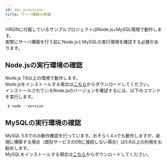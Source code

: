 ```yaml
---
id: dev_provision
title: サーバ構築の準備
---
```


VIRONに付属しているサンプルプロジェクトはNode.js+MySQL環境で動作します。  
実際にサーバ構築を行う前にNode.jsとMySQLの実行環境を確認する必要があります。  

## Node.jsの実行環境の確認

Node.js 7.6以上の環境で動作します。  
Node.jsをインストールする場合は[こちら](https://nodejs.org/en/download/)からダウンロードしてください。  
インストールされているNode.jsのバージョンを確認するには、以下のコマンドを実行します。

``` $ node --version```

## MySQLの実行環境の確認

MySQL 5.6でのみ動作確認を行っています。おそらく4.xでも動作しますが、新規に構築する場合（既存サービスのDBに接続しない場合）は5.6以上の利用をお勧めします。  
MySQLをインストールする場合は[こちら](https://dev.mysql.com/downloads/installer/)からダウンロードしてください。
